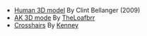 - [Human 3D model](https://opengameart.org/content/base-human-models-low-poly "CC-BY 3.0")
  By Clint Bellanger (2009)
- [AK 3D mode](https://opengameart.org/content/ak "CC0") By
  [TheLoafbrr](https://twitter.com/TheLoafbrr)
- [Crosshairs](https://kenney.nl/assets/crosshair-pack "CC0") By
  [Kenney](https://www.patreon.com/kenney)
